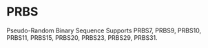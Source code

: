 # PRBS
Pseudo-Random Binary Sequence
Supports PRBS7, PRBS9, PRBS10, PRBS11, PRBS15, PRBS20, PRBS23, PRBS29, PRBS31.
